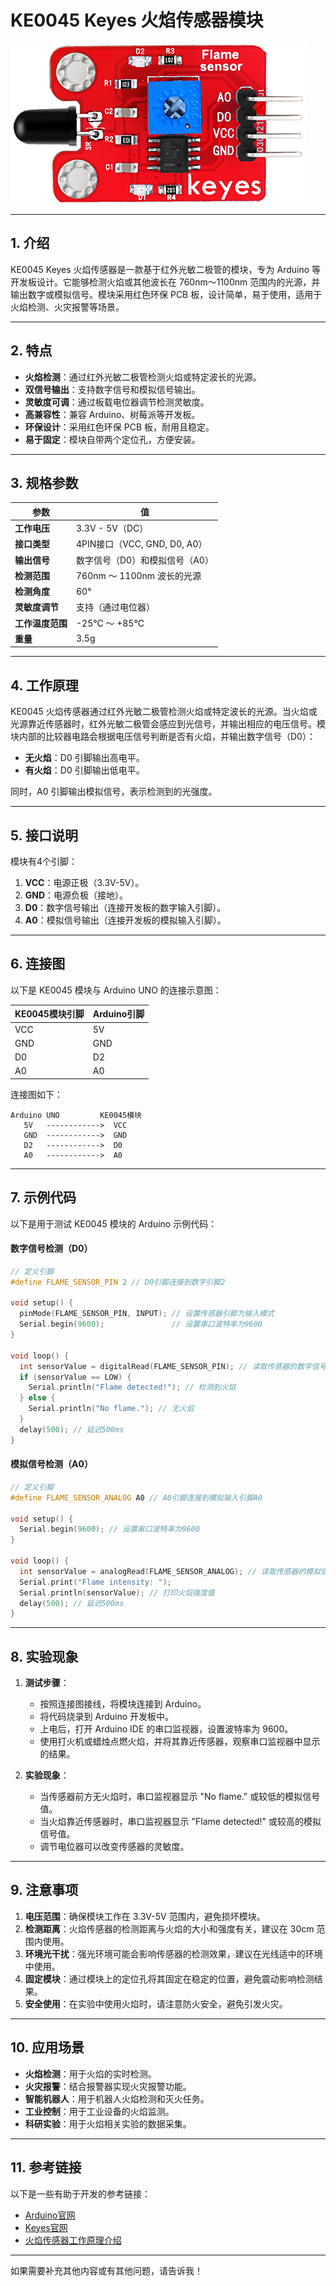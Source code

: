 # KE0045 Keyes 火焰传感器模块

![image-20250312160434486](media/image-20250312160434486.png)

---

## **1. 介绍**

KE0045 Keyes 火焰传感器是一款基于红外光敏二极管的模块，专为 Arduino 等开发板设计。它能够检测火焰或其他波长在 760nm～1100nm 范围内的光源，并输出数字或模拟信号。模块采用红色环保 PCB 板，设计简单，易于使用，适用于火焰检测、火灾报警等场景。

---

## **2. 特点**

- **火焰检测**：通过红外光敏二极管检测火焰或特定波长的光源。
- **双信号输出**：支持数字信号和模拟信号输出。
- **灵敏度可调**：通过板载电位器调节检测灵敏度。
- **高兼容性**：兼容 Arduino、树莓派等开发板。
- **环保设计**：采用红色环保 PCB 板，耐用且稳定。
- **易于固定**：模块自带两个定位孔，方便安装。

---

## **3. 规格参数**

| 参数            | 值                     |
|-----------------|------------------------|
| **工作电压**    | 3.3V - 5V（DC）        |
| **接口类型**    | 4PIN接口（VCC, GND, D0, A0） |
| **输出信号**    | 数字信号（D0）和模拟信号（A0） |
| **检测范围**    | 760nm ～ 1100nm 波长的光源 |
| **检测角度**    | 60°                    |
| **灵敏度调节**  | 支持（通过电位器）     |
| **工作温度范围**| -25℃ ～ +85℃          |
| **重量**        | 3.5g                   |

---

## **4. 工作原理**

KE0045 火焰传感器通过红外光敏二极管检测火焰或特定波长的光源。当火焰或光源靠近传感器时，红外光敏二极管会感应到光信号，并输出相应的电压信号。模块内部的比较器电路会根据电压信号判断是否有火焰，并输出数字信号（D0）：
- **无火焰**：D0 引脚输出高电平。
- **有火焰**：D0 引脚输出低电平。

同时，A0 引脚输出模拟信号，表示检测到的光强度。

---

## **5. 接口说明**

模块有4个引脚：
1. **VCC**：电源正极（3.3V-5V）。
2. **GND**：电源负极（接地）。
3. **D0**：数字信号输出（连接开发板的数字输入引脚）。
4. **A0**：模拟信号输出（连接开发板的模拟输入引脚）。

---

## **6. 连接图**

以下是 KE0045 模块与 Arduino UNO 的连接示意图：

| KE0045模块引脚 | Arduino引脚 |
|----------------|-------------|
| VCC            | 5V          |
| GND            | GND         |
| D0             | D2          |
| A0             | A0          |

连接图如下：

```
Arduino UNO         KE0045模块
   5V   ------------>  VCC
   GND  ------------>  GND
   D2   ------------>  D0
   A0   ------------>  A0
```

---

## **7. 示例代码**

以下是用于测试 KE0045 模块的 Arduino 示例代码：

#### **数字信号检测（D0）**
```cpp
// 定义引脚
#define FLAME_SENSOR_PIN 2 // D0引脚连接到数字引脚2

void setup() {
  pinMode(FLAME_SENSOR_PIN, INPUT); // 设置传感器引脚为输入模式
  Serial.begin(9600);               // 设置串口波特率为9600
}

void loop() {
  int sensorValue = digitalRead(FLAME_SENSOR_PIN); // 读取传感器的数字信号
  if (sensorValue == LOW) {
    Serial.println("Flame detected!"); // 检测到火焰
  } else {
    Serial.println("No flame."); // 无火焰
  }
  delay(500); // 延迟500ms
}
```

#### **模拟信号检测（A0）**
```cpp
// 定义引脚
#define FLAME_SENSOR_ANALOG A0 // A0引脚连接到模拟输入引脚A0

void setup() {
  Serial.begin(9600); // 设置串口波特率为9600
}

void loop() {
  int sensorValue = analogRead(FLAME_SENSOR_ANALOG); // 读取传感器的模拟信号
  Serial.print("Flame intensity: ");
  Serial.println(sensorValue); // 打印火焰强度值
  delay(500); // 延迟500ms
}
```

---

## **8. 实验现象**

1. **测试步骤**：
   - 按照连接图接线，将模块连接到 Arduino。
   - 将代码烧录到 Arduino 开发板中。
   - 上电后，打开 Arduino IDE 的串口监视器，设置波特率为 9600。
   - 使用打火机或蜡烛点燃火焰，并将其靠近传感器，观察串口监视器中显示的结果。

2. **实验现象**：
   - 当传感器前方无火焰时，串口监视器显示 "No flame." 或较低的模拟信号值。
   - 当火焰靠近传感器时，串口监视器显示 "Flame detected!" 或较高的模拟信号值。
   - 调节电位器可以改变传感器的灵敏度。

---

## **9. 注意事项**

1. **电压范围**：确保模块工作在 3.3V-5V 范围内，避免损坏模块。
2. **检测距离**：火焰传感器的检测距离与火焰的大小和强度有关，建议在 30cm 范围内使用。
3. **环境光干扰**：强光环境可能会影响传感器的检测效果，建议在光线适中的环境中使用。
4. **固定模块**：通过模块上的定位孔将其固定在稳定的位置，避免震动影响检测结果。
5. **安全使用**：在实验中使用火焰时，请注意防火安全，避免引发火灾。

---

## **10. 应用场景**

- **火焰检测**：用于火焰的实时检测。
- **火灾报警**：结合报警器实现火灾报警功能。
- **智能机器人**：用于机器人火焰检测和灭火任务。
- **工业控制**：用于工业设备的火焰监测。
- **科研实验**：用于火焰相关实验的数据采集。

---

## **11. 参考链接**

以下是一些有助于开发的参考链接：
- [Arduino官网](https://www.arduino.cc/)
- [Keyes官网](http://www.keyes-robot.com/)
- [火焰传感器工作原理介绍](https://en.wikipedia.org/wiki/Flame_sensor)

---

如果需要补充其他内容或有其他问题，请告诉我！
